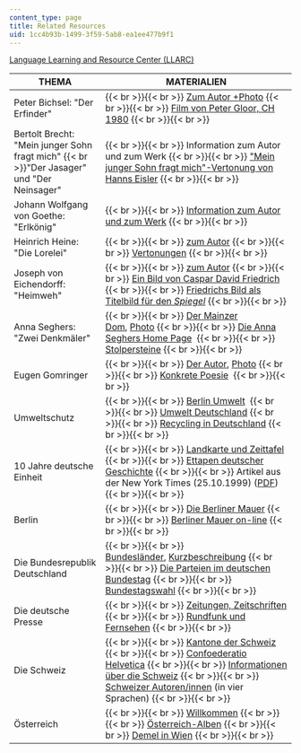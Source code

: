 ```yaml
---
content_type: page
title: Related Resources
uid: 1cc4b93b-1499-3f59-5ab8-ea1ee477b9f1
---
```


[Language Learning and Resource Center (LLARC)](http://llarc.mit.edu/)

| THEMA | MATERIALIEN |
| --- | --- |
| Peter Bichsel: "Der Erfinder" |  {{< br >}}{{< br >}} [Zum Autor +Photo](http://www.suhrkamp.de/autoren/autor.cfm?id=375) {{< br >}}{{< br >}} [Film von Peter Gloor, CH 1980](https://web.archive.org/web/20120809204717/http://www.headfilm.ch/films/02882.html) {{< br >}}{{< br >}}  |
| Bertolt Brecht: "Mein junger Sohn fragt mich"  {{< br >}}"Der Jasager" und "Der Neinsager" |  {{< br >}}{{< br >}} Information zum Autor und zum Werk {{< br >}}{{< br >}} ["Mein junger Sohn fragt mich"-Vertonung von Hanns Eisler](http://eislermusic.com/reviews/son.htm) {{< br >}}{{< br >}}  |
| Johann Wolfgang von Goethe: "Erlkönig" |  {{< br >}}{{< br >}} [Information zum Autor und zum Werk](http://www.goethe-bytes.de/) {{< br >}}{{< br >}}  |
| Heinrich Heine: "Die Lorelei" |  {{< br >}}{{< br >}} [zum Autor](http://www.duesseldorf.de/kultur/heineinstitut/index.htm) {{< br >}}{{< br >}} [Vertonungen](http://www.lieder.net/lieder/get_text.html?TextId=7600) {{< br >}}{{< br >}}  |
| Joseph von Eichendorff: "Heimweh" |  {{< br >}}{{< br >}} [zum Autor](http://gutenberg.spiegel.de/autoren/eichndrf.htm) {{< br >}}{{< br >}} [Ein Bild von Caspar David Friedrich](http://de.wikipedia.org/w/index.php?title=Datei:Caspar_David_Friedrich_032.jpg&filetimestamp=20080314145432) {{< br >}}{{< br >}} [Friedrichs Bild als Titelbild für den _Spiegel_](http://web.mit.edu/21f.402/www/images/Spiegel_Titel.JPG) {{< br >}}{{< br >}}  |
| Anna Seghers: "Zwei Denkmäler" |  {{< br >}}{{< br >}} [Der Mainzer Dom](https://web.archive.org/web/20040614094504/http://www.mainz.de/tourist/index.htm), [Photo](https://web.archive.org/web/20040428172611/http://www.mainz.de/tourist/sehens/bild_htm/tou035.htm) {{< br >}}{{< br >}} [Die Anna Seghers Home Page](http://www.uni-potsdam.de/u/germanistik/literatur20/fr_index.html)  {{< br >}}{{< br >}} [Stolpersteine](http://www.stolpersteine.com/) {{< br >}}{{< br >}}  |
| Eugen Gomringer |  {{< br >}}{{< br >}} [Der Autor](http://de.wikipedia.org/wiki/Eugen_Gomringer), [Photo](https://web.archive.org/web/20121115201543/http://www.gezett.de/) {{< br >}}{{< br >}} [Konkrete Poesie](http://www.ubu.com/papers/gomringer02.html)  {{< br >}}{{< br >}}  |
| Umweltschutz |  {{< br >}}{{< br >}} [Berlin Umwelt](http://www.stadtentwicklung.berlin.de/umwelt/)  {{< br >}}{{< br >}} [Umwelt Deutschland](http://www.umwelt-deutschland.de/) {{< br >}}{{< br >}} [Recycling in Deutschland](http://www.phil-fak.uni-duesseldorf.de/) {{< br >}}{{< br >}}  |
| 10 Jahre deutsche Einheit |  {{< br >}}{{< br >}} [Landkarte und Zeittafel](http://www.goethe.de/dll/pro/tlk/folie_22-f.html) {{< br >}}{{< br >}} [Ettapen deutscher Geschichte](http://www.goethe.de/dll/pro/tlk/folie_21-f.html) {{< br >}}{{< br >}} Artikel aus der New York Times (25.10.1999) ([PDF](http://web.mit.edu/21f.402/www/OstWestNYT102599.pdf)) {{< br >}}{{< br >}}  |
| Berlin |  {{< br >}}{{< br >}} [Die Berliner Mauer](http://www.die-berliner-mauer.de/) {{< br >}}{{< br >}} [Berliner Mauer on-line](https://web.archive.org/web/20150403060505/http://www.dailysoft.com/berlinwall/index_de.html) {{< br >}}{{< br >}}  |
| Die Bundesrepublik Deutschland |  {{< br >}}{{< br >}} [Bundesländer](http://www.goethe.de/dll/pro/uebersichten/folie_ue03-f.html), [Kurzbeschreibung](http://www.goethe.de/dll/pro/uebersichten/folie_ue02-f.html) {{< br >}}{{< br >}} [Die Parteien im deutschen Bundestag](http://www.goethe.de/dll/pro/tlk/folie_24-f.html) {{< br >}}{{< br >}} [Bundestagswahl](http://www.goethe.de/dll/pro/tlk/folie_25-f.html) {{< br >}}{{< br >}}  |
| Die deutsche Presse |  {{< br >}}{{< br >}} [Zeitungen, Zeitschriften](http://www.goethe.de/dll/pro/lkpc/Presse.htm) {{< br >}}{{< br >}} [Rundfunk und Fernsehen](http://www.goethe.de/dll/pro/lkpc/TV_Radio.htm) {{< br >}}{{< br >}}  |
| Die Schweiz |  {{< br >}}{{< br >}} [Kantone der Schweiz](http://www.admin.ch/ch/d/sr/c101.html) {{< br >}}{{< br >}} [Confoederatio Helvetica](http://www.admin.ch/) {{< br >}}{{< br >}} [Informationen über die Schweiz](http://www.about.ch/) {{< br >}}{{< br >}} [Schweizer Autoren/innen](http://www.bibliomedia.ch/de/) (in vier Sprachen) {{< br >}}{{< br >}}  |
| Österreich |  {{< br >}}{{< br >}} [Willkommen](http://www.oesterreich.com/) {{< br >}}{{< br >}} [Österreich-Alben](http://www.aeiou.at/aeiou) {{< br >}}{{< br >}} [Demel in Wien](http://www.demel.at/) {{< br >}}{{< br >}}